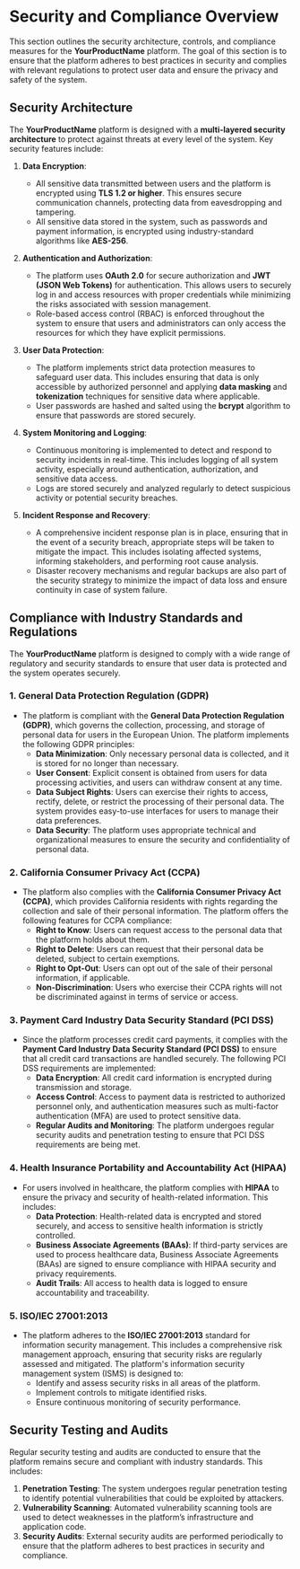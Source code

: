 # Security and Compliance Overview

This section outlines the security architecture, controls, and compliance measures for the **YourProductName** platform. The goal of this section is to ensure that the platform adheres to best practices in security and complies with relevant regulations to protect user data and ensure the privacy and safety of the system.

## Security Architecture

The **YourProductName** platform is designed with a **multi-layered security architecture** to protect against threats at every level of the system. Key security features include:

1. **Data Encryption**:
   - All sensitive data transmitted between users and the platform is encrypted using **TLS 1.2 or higher**. This ensures secure communication channels, protecting data from eavesdropping and tampering.
   - All sensitive data stored in the system, such as passwords and payment information, is encrypted using industry-standard algorithms like **AES-256**.

2. **Authentication and Authorization**:
   - The platform uses **OAuth 2.0** for secure authorization and **JWT (JSON Web Tokens)** for authentication. This allows users to securely log in and access resources with proper credentials while minimizing the risks associated with session management.
   - Role-based access control (RBAC) is enforced throughout the system to ensure that users and administrators can only access the resources for which they have explicit permissions.

3. **User Data Protection**:
   - The platform implements strict data protection measures to safeguard user data. This includes ensuring that data is only accessible by authorized personnel and applying **data masking** and **tokenization** techniques for sensitive data where applicable.
   - User passwords are hashed and salted using the **bcrypt** algorithm to ensure that passwords are stored securely.

4. **System Monitoring and Logging**:
   - Continuous monitoring is implemented to detect and respond to security incidents in real-time. This includes logging of all system activity, especially around authentication, authorization, and sensitive data access.
   - Logs are stored securely and analyzed regularly to detect suspicious activity or potential security breaches.

5. **Incident Response and Recovery**:
   - A comprehensive incident response plan is in place, ensuring that in the event of a security breach, appropriate steps will be taken to mitigate the impact. This includes isolating affected systems, informing stakeholders, and performing root cause analysis.
   - Disaster recovery mechanisms and regular backups are also part of the security strategy to minimize the impact of data loss and ensure continuity in case of system failure.

## Compliance with Industry Standards and Regulations

The **YourProductName** platform is designed to comply with a wide range of regulatory and security standards to ensure that user data is protected and the system operates securely.

### 1. **General Data Protection Regulation (GDPR)**

- The platform is compliant with the **General Data Protection Regulation (GDPR)**, which governs the collection, processing, and storage of personal data for users in the European Union. The platform implements the following GDPR principles:
   - **Data Minimization**: Only necessary personal data is collected, and it is stored for no longer than necessary.
   - **User Consent**: Explicit consent is obtained from users for data processing activities, and users can withdraw consent at any time.
   - **Data Subject Rights**: Users can exercise their rights to access, rectify, delete, or restrict the processing of their personal data. The system provides easy-to-use interfaces for users to manage their data preferences.
   - **Data Security**: The platform uses appropriate technical and organizational measures to ensure the security and confidentiality of personal data.

### 2. **California Consumer Privacy Act (CCPA)**

- The platform also complies with the **California Consumer Privacy Act (CCPA)**, which provides California residents with rights regarding the collection and sale of their personal information. The platform offers the following features for CCPA compliance:
   - **Right to Know**: Users can request access to the personal data that the platform holds about them.
   - **Right to Delete**: Users can request that their personal data be deleted, subject to certain exemptions.
   - **Right to Opt-Out**: Users can opt out of the sale of their personal information, if applicable.
   - **Non-Discrimination**: Users who exercise their CCPA rights will not be discriminated against in terms of service or access.

### 3. **Payment Card Industry Data Security Standard (PCI DSS)**

- Since the platform processes credit card payments, it complies with the **Payment Card Industry Data Security Standard (PCI DSS)** to ensure that all credit card transactions are handled securely. The following PCI DSS requirements are implemented:
   - **Data Encryption**: All credit card information is encrypted during transmission and storage.
   - **Access Control**: Access to payment data is restricted to authorized personnel only, and authentication measures such as multi-factor authentication (MFA) are used to protect sensitive data.
   - **Regular Audits and Monitoring**: The platform undergoes regular security audits and penetration testing to ensure that PCI DSS requirements are being met.

### 4. **Health Insurance Portability and Accountability Act (HIPAA)**

- For users involved in healthcare, the platform complies with **HIPAA** to ensure the privacy and security of health-related information. This includes:
   - **Data Protection**: Health-related data is encrypted and stored securely, and access to sensitive health information is strictly controlled.
   - **Business Associate Agreements (BAAs)**: If third-party services are used to process healthcare data, Business Associate Agreements (BAAs) are signed to ensure compliance with HIPAA security and privacy requirements.
   - **Audit Trails**: All access to health data is logged to ensure accountability and traceability.

### 5. **ISO/IEC 27001:2013**

- The platform adheres to the **ISO/IEC 27001:2013** standard for information security management. This includes a comprehensive risk management approach, ensuring that security risks are regularly assessed and mitigated. The platform's information security management system (ISMS) is designed to:
   - Identify and assess security risks in all areas of the platform.
   - Implement controls to mitigate identified risks.
   - Ensure continuous monitoring of security performance.

## Security Testing and Audits

Regular security testing and audits are conducted to ensure that the platform remains secure and compliant with industry standards. This includes:

1. **Penetration Testing**: The system undergoes regular penetration testing to identify potential vulnerabilities that could be exploited by attackers.
2. **Vulnerability Scanning**: Automated vulnerability scanning tools are used to detect weaknesses in the platform’s infrastructure and application code.
3. **Security Audits**: External security audits are performed periodically to ensure that the platform adheres to best practices in security and compliance.